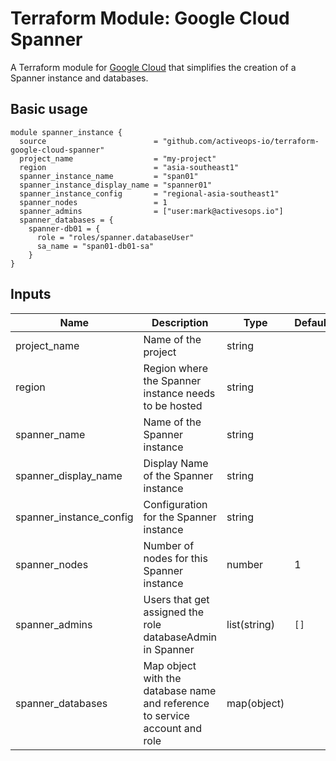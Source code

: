 Terraform Module: Google Cloud Spanner
======================================

A Terraform module for [Google Cloud](https://cloud.google.com) that simplifies the creation of a Spanner instance and databases.

## Basic usage

```hcl-terraform
module spanner_instance {
  source                        = "github.com/activeops-io/terraform-google-cloud-spanner"
  project_name                  = "my-project"
  region                        = "asia-southeast1"
  spanner_instance_name         = "span01"
  spanner_instance_display_name = "spanner01" 
  spanner_instance_config       = "regional-asia-southeast1"
  spanner_nodes                 = 1
  spanner_admins                = ["user:mark@activesops.io"]
  spanner_databases = {    
    spanner-db01 = {
      role = "roles/spanner.databaseUser"
      sa_name = "span01-db01-sa"
    }
}
```

## Inputs

| Name                    | Description                                                                                                       | Type         | Default                 | Required |
|-------------------------|-------------------------------------------------------------------------------------------------------------------|--------------|-------------------------|----------|
| project_name            | Name of the project                                                                                               | string       |                         | Yes      |
| region                  | Region where the Spanner instance needs to be hosted                                                              | string       |                         | Yes      |
| spanner_name            | Name of the Spanner instance                                                                                      | string       |                         | Yes      |
| spanner_display_name    | Display Name of the Spanner instance                                                                              | string       |                         | Yes      |
| spanner_instance_config | Configuration for the Spanner instance                                                                            | string       |                         | Yes      |
| spanner_nodes           | Number of nodes for this Spanner instance                                                                         | number       | 1                       | Yes      |
| spanner_admins          | Users that get assigned the role databaseAdmin in Spanner                                                         | list(string) | `[]`                    | Yes      |
| spanner_databases       | Map object with the database name and reference to service account and role                                       | map(object)  |                         | Yes      |
